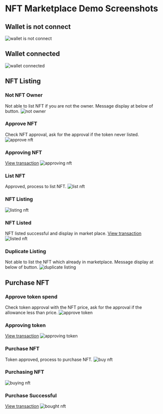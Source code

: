 # NFT Marketplace Demo Screenshots

## Wallet is not connect
![wallet is not connect](./screenshots/1_wallet_not_connect.png "wallet is not connect")

## Wallet connected
![wallet connected](./screenshots/2_wallet_connected.png "wallet connected")

## NFT Listing

### Not NFT Owner
Not able to list NFT if you are not the owner. Message display at below of button.
![not owner](./screenshots/3_not_owner.png "not owner")

### Approve NFT
Check NFT approval, ask for the approval if the token never listed.
![approve nft](./screenshots/4_approve_nft.png "approve nft")

### Approving NFT
[View transaction](https://sepolia.etherscan.io/tx/0xb6c73439d365f5d790de24af1506ee145a99241227089a016a12e28bc78a327c)
![approving nft](./screenshots/5_approving_nft.png "approving nft")

### List NFT
Approved, process to list NFT.
![list nft](./screenshots/6_list_nft.png "list nft")

### NFT Listing
![listing nft](./screenshots/7_listing_nft.png "listing nft")

### NFT Listed
NFT listed successful and display in market place.
[View transaction](https://sepolia.etherscan.io/tx/0x52916eb9a9404d89a4af905fc214475320573c512e71e05a6cacf7f6a38a622c)
![listed nft](./screenshots/8_listed_nft.png "listed nft")

### Duplicate Listing
Not able to list the NFT which already in marketplace. Message display at below of button.
![duplicate listing](./screenshots/9_duplicate_listing.png "duplicate listing")

## Purchase NFT
### Approve token spend
Check token approval with the NFT price, ask for the approval if the allowance less than price.
![approve token](./screenshots/10_approve_token.png "approve token")

### Approving token
[View transaction](https://sepolia.etherscan.io/tx/0x8fb1c883054d2468e455ceee84e58101711834545b8b1c8cc28362cd80c8d188)
![approving token](./screenshots/11_approving_token.png "approving token")

### Purchase NFT
Token approved, process to purchase NFT.
![buy nft](./screenshots/12_buy_nft.png "buy nft")

### Purchasing NFT
![buying nft](./screenshots/13_buying_nft.png "buying nft")

### Purchase Successful
[View transaction](https://sepolia.etherscan.io/tx/0xe625ebbc2fd5d321a17865ad0e0b13c5cc6815eb0555cbc7a293acde161b758c)
![bought nft](./screenshots/14_bought_nft.png "bought nft")